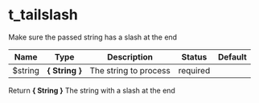 # t_tailslash

Make sure the passed string has a slash at the end



Name  |  Type  |  Description  |  Status  |  Default
------------  |  ------------  |  ------------  |  ------------  |  ------------
$string  |  **{ String }**  |  The string to process  |  required  |

Return **{ String }** The string with a slash at the end